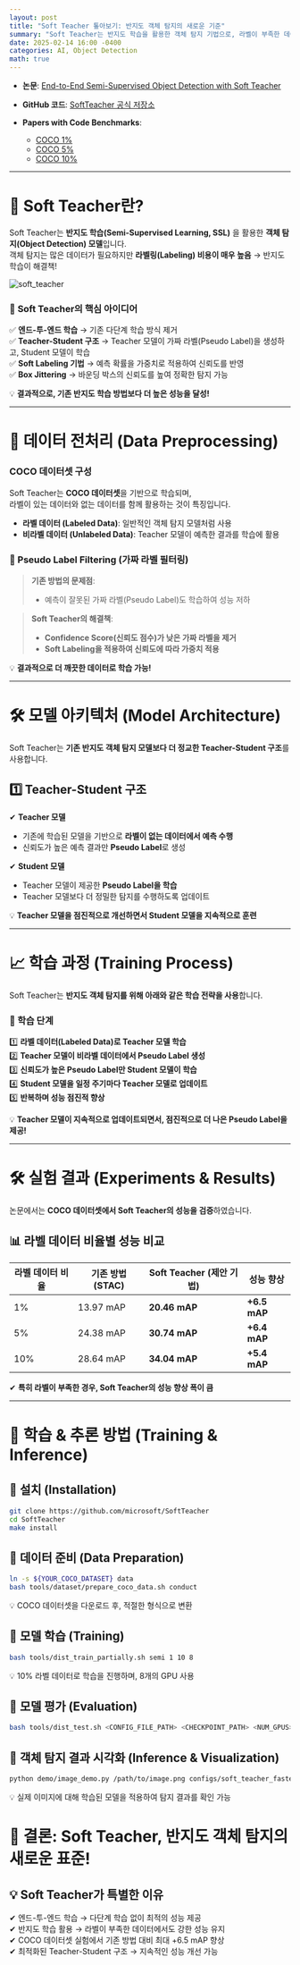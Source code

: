 ```yaml
---
layout: post  
title: "Soft Teacher 톺아보기: 반지도 객체 탐지의 새로운 기준"  
summary: "Soft Teacher는 반지도 학습을 활용한 객체 탐지 기법으로, 라벨이 부족한 데이터에서도 높은 성능을 달성하는 엔드-투-엔드 학습 방식"  
date: 2025-02-14 16:00 -0400  
categories: AI, Object Detection  
math: true  
---
```


- **논문**: [End-to-End Semi-Supervised Object Detection with Soft Teacher](https://arxiv.org/abs/2106.09018)  

- **GitHub 코드**: [SoftTeacher 공식 저장소](https://github.com/microsoft/SoftTeacher)  

- **Papers with Code Benchmarks**:  
  - [COCO 1%](https://paperswithcode.com/sota/semi-supervised-object-detection-on-coco-1?p=end-to-end-semi-supervised-object-detection)  
  - [COCO 5%](https://paperswithcode.com/sota/semi-supervised-object-detection-on-coco-5?p=end-to-end-semi-supervised-object-detection)  
  - [COCO 10%](https://paperswithcode.com/sota/semi-supervised-object-detection-on-coco-10?p=end-to-end-semi-supervised-object-detection)  

---

# 🎯 Soft Teacher란?  
Soft Teacher는 **반지도 학습(Semi-Supervised Learning, SSL)** 을 활용한 **객체 탐지(Object Detection) 모델**입니다.  
객체 탐지는 많은 데이터가 필요하지만 **라벨링(Labeling) 비용이 매우 높음** → 반지도 학습이 해결책!  



![soft_teacher](/assets/img/post_img/soft_teacher/1.PNG)



### 📌 **Soft Teacher의 핵심 아이디어**  
✅ **엔드-투-엔드 학습** → 기존 다단계 학습 방식 제거  
✅ **Teacher-Student 구조** → Teacher 모델이 가짜 라벨(Pseudo Label)을 생성하고, Student 모델이 학습  
✅ **Soft Labeling 기법** → 예측 확률을 가중치로 적용하여 신뢰도를 반영  
✅ **Box Jittering** → 바운딩 박스의 신뢰도를 높여 정확한 탐지 가능  

💡 **결과적으로, 기존 반지도 학습 방법보다 더 높은 성능을 달성!**  

---

# **📂 데이터 전처리 (Data Preprocessing)**  
### **COCO 데이터셋 구성**
Soft Teacher는 **COCO 데이터셋**을 기반으로 학습되며,  
라벨이 있는 데이터와 없는 데이터를 함께 활용하는 것이 특징입니다.  

- **라벨 데이터 (Labeled Data)**: 일반적인 객체 탐지 모델처럼 사용  
- **비라벨 데이터 (Unlabeled Data)**: Teacher 모델이 예측한 결과를 학습에 활용  

### **🔹 Pseudo Label Filtering (가짜 라벨 필터링)**  
> **기존 방법의 문제점**:  
> - 예측이 잘못된 가짜 라벨(Pseudo Label)도 학습하여 성능 저하  

> **Soft Teacher의 해결책**:  
> - **Confidence Score(신뢰도 점수)가 낮은 가짜 라벨을 제거**  
> - **Soft Labeling을 적용하여 신뢰도에 따라 가중치 적용**  

💡 **결과적으로 더 깨끗한 데이터로 학습 가능!**  

---

# **🛠️ 모델 아키텍처 (Model Architecture)**  
Soft Teacher는 **기존 반지도 객체 탐지 모델보다 더 정교한 Teacher-Student 구조**를 사용합니다.  

## **1️⃣ Teacher-Student 구조**  
✔ **Teacher 모델**  
   - 기존에 학습된 모델을 기반으로 **라벨이 없는 데이터에서 예측 수행**  
   - 신뢰도가 높은 예측 결과만 **Pseudo Label**로 생성  

✔ **Student 모델**  
   - Teacher 모델이 제공한 **Pseudo Label을 학습**  
   - Teacher 모델보다 더 정밀한 탐지를 수행하도록 업데이트  

💡 **Teacher 모델을 점진적으로 개선하면서 Student 모델을 지속적으로 훈련**  

---

# **📈 학습 과정 (Training Process)**
Soft Teacher는 **반지도 객체 탐지를 위해 아래와 같은 학습 전략을 사용**합니다.  

### **🔹 학습 단계**
1️⃣ **라벨 데이터(Labeled Data)로 Teacher 모델 학습**  
2️⃣ **Teacher 모델이 비라벨 데이터에서 Pseudo Label 생성**  
3️⃣ **신뢰도가 높은 Pseudo Label만 Student 모델이 학습**  
4️⃣ **Student 모델을 일정 주기마다 Teacher 모델로 업데이트**  
5️⃣ **반복하며 성능 점진적 향상**  

💡 **Teacher 모델이 지속적으로 업데이트되면서, 점진적으로 더 나은 Pseudo Label을 제공!**  

---

# **🛠️ 실험 결과 (Experiments & Results)**  
논문에서는 **COCO 데이터셋에서 Soft Teacher의 성능을 검증**하였습니다.  

## 📊 **라벨 데이터 비율별 성능 비교**  
| 라벨 데이터 비율 | 기존 방법 (STAC) | Soft Teacher (제안 기법) | 성능 향상 |
|----------------|----------------|----------------|-----------|
| 1% | 13.97 mAP | **20.46 mAP** | **+6.5 mAP** |
| 5% | 24.38 mAP | **30.74 mAP** | **+6.4 mAP** |
| 10% | 28.64 mAP | **34.04 mAP** | **+5.4 mAP** |

✔ **특히 라벨이 부족한 경우, Soft Teacher의 성능 향상 폭이 큼**  

---

# **🚀 학습 & 추론 방법 (Training & Inference)**  

## **🔧 설치 (Installation)**

```bash
git clone https://github.com/microsoft/SoftTeacher
cd SoftTeacher
make install
```

## **📂 데이터 준비 (Data Preparation)**

```bash
ln -s ${YOUR_COCO_DATASET} data
bash tools/dataset/prepare_coco_data.sh conduct
```

💡 COCO 데이터셋을 다운로드 후, 적절한 형식으로 변환

## **📌 모델 학습 (Training)**

```bash
bash tools/dist_train_partially.sh semi 1 10 8
```

💡 10% 라벨 데이터로 학습을 진행하며, 8개의 GPU 사용

## **📌 모델 평가 (Evaluation)**

```bash
bash tools/dist_test.sh <CONFIG_FILE_PATH> <CHECKPOINT_PATH> <NUM_GPUS> --eval bbox
```

## **📌 객체 탐지 결과 시각화 (Inference & Visualization)**

```bash
python demo/image_demo.py /path/to/image.png configs/soft_teacher_faster_rcnn_r50.py work_dirs/checkpoint.pth --output work_dirs/
```

💡 실제 이미지에 대해 학습된 모델을 적용하여 탐지 결과를 확인 가능

# **🎯 결론: Soft Teacher, 반지도 객체 탐지의 새로운 표준!**
## 💡 Soft Teacher가 특별한 이유  
✔ 엔드-투-엔드 학습 → 다단계 학습 없이 최적의 성능 제공  
✔ 반지도 학습 활용 → 라벨이 부족한 데이터에서도 강한 성능 유지  
✔ COCO 데이터셋 실험에서 기존 방법 대비 최대 +6.5 mAP 향상  
✔ 최적화된 Teacher-Student 구조 → 지속적인 성능 개선 가능  